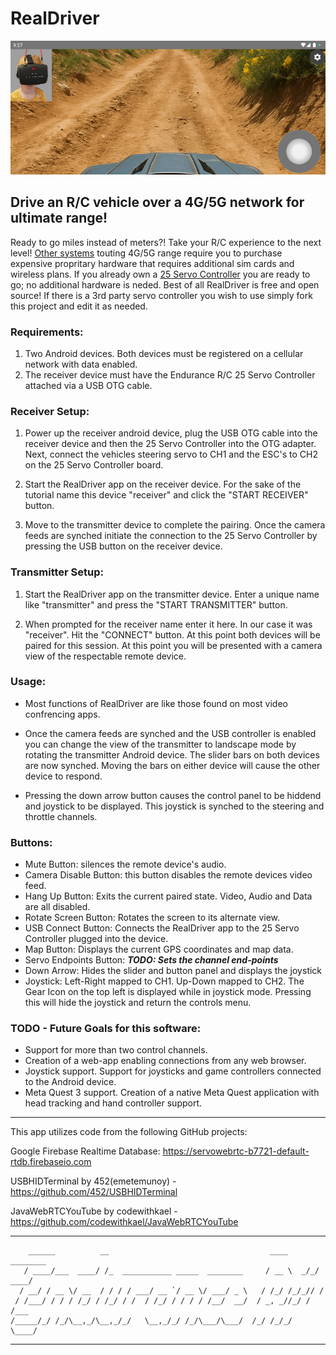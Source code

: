 # RealDriver

![alt text](https://github.com/endurancerc/RealDriver/blob/master/RealDriver_Screencap.jpg?raw=true)

## Drive an R/C vehicle over a 4G/5G network for ultimate range!

Ready to go miles instead of meters?! Take your R/C experience to the next level! [Other systems](https://store.cloudrc.com/products/advenx33-5g-transmitter-shipping-fee-for-igor) touting 4G/5G range require you to purchase expensive propritary hardware that requires additional sim cards and wireless plans. If you already own a [25 Servo Controller](http://www.endurance-rc.com/controllers.php#tfservo) you are ready to go; no additional hardware is neded. Best of all RealDriver is free and open source! If there is a 3rd party servo controller you wish to use simply fork this project and edit it as needed.

### Requirements:
   1. Two Android devices. Both devices must be registered on a cellular network with data enabled.
   2. The receiver device must have the Endurance R/C 25 Servo Controller attached via a USB OTG cable.

### Receiver Setup:
   1. Power up the receiver android device, plug the USB OTG cable into the receiver device and then the 25 Servo 
      Controller into the OTG adapter. Next, connect the vehicles steering servo to CH1 and the ESC's to CH2 on the 
      25 Servo Controller board.
         
   2. Start the RealDriver app on the receiver device. For the sake of the tutorial name this device "receiver" and
      click the "START RECEIVER" button.
         
   3. Move to the transmitter device to complete the pairing. Once the camera feeds are synched initiate the 
      connection to the 25 Servo Controller by pressing the USB button on the receiver device. 

### Transmitter Setup:
   1. Start the RealDriver app on the transmitter device. Enter a unique name like "transmitter" and press the 
      "START TRANSMITTER" button. 
         
   2. When prompted for the receiver name enter it here. In our case it was "receiver". Hit the "CONNECT" button.
      At this point both devices will be paired for this session. At this point you will be presented with a 
      camera view of the respectable remote device.

### Usage:
* Most functions of RealDriver are like those found on most video confrencing apps.
      
* Once the camera feeds are synched and the USB controller is enabled you can change the view of the transmitter 
  to landscape mode by rotating the transmitter Android device. The slider bars on both devices are now synched. 
  Moving the bars on either device will cause the other device to respond.
      
* Pressing the down arrow button causes the control panel to be hiddend and joystick to be displayed. This joystick 
  is synched to the steering and throttle channels.

### Buttons:

* Mute Button: silences the remote device's audio.
* Camera Disable Button: this button disables the remote devices video feed.
* Hang Up Button: Exits the current paired state. Video, Audio and Data are all disabled.
* Rotate Screen Button: Rotates the screen to its alternate view.
* USB Connect Button: Connects the RealDriver app to the 25 Servo Controller plugged into the device.
* Map Button: Displays the current GPS coordinates and map data.
* Servo Endpoints Button: ***TODO: Sets the channel end-points***
* Down Arrow: Hides the slider and button panel and displays the joystick
* Joystick: Left-Right mapped to CH1. Up-Down mapped to CH2. The Gear Icon on the top left is displayed
  while in joystick mode. Pressing this will hide the joystick and return the controls menu.

### TODO - Future Goals for this software:
* Support for more than two control channels.
* Creation of a web-app enabling connections from any web browser.
* Joystick support. Support for joysticks and game controllers connected to the Android device.
* Meta Quest 3 support. Creation of a native Meta Quest application with head tracking and hand controller support.

-------------------------------------------------------------------------------------------------------------------------

This app utilizes code from the following GitHub projects:

Google Firebase Realtime Database: https://servowebrtc-b7721-default-rtdb.firebaseio.com

USBHIDTerminal by 452(emetemunoy) - https://github.com/452/USBHIDTerminal

JavaWebRTCYouTube by codewithkael - https://github.com/codewithkael/JavaWebRTCYouTube

-------------------------------------------------------------------------------------------------------------------------
        ______          __                                    ____     ________
       / ____/___  ____/ /_  ___________ _____  ________     / __ \  _/_/ ____/
      / __/ / __ \/ __  / / / / ___/ __ `/ __ \/ ___/ _ \   / /_/ /_/_// /     
     / /___/ / / / /_/ / /_/ / /  / /_/ / / / / /__/  __/  / _, _//_/ / /___   
    /_____/_/ /_/\__,_/\__,_/_/   \__,_/_/ /_/\___/\___/  /_/ /_/_/   \____/   

-------------------------------------------------------------------------------------------------------------------------
